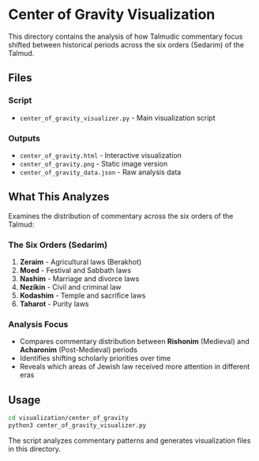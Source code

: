 # Center of Gravity Visualization

This directory contains the analysis of how Talmudic commentary focus shifted between historical periods across the six orders (Sedarim) of the Talmud.

## Files

### Script
- `center_of_gravity_visualizer.py` - Main visualization script

### Outputs
- `center_of_gravity.html` - Interactive visualization
- `center_of_gravity.png` - Static image version
- `center_of_gravity_data.json` - Raw analysis data

## What This Analyzes

Examines the distribution of commentary across the six orders of the Talmud:

### The Six Orders (Sedarim)
1. **Zeraim** - Agricultural laws (Berakhot)
2. **Moed** - Festival and Sabbath laws  
3. **Nashim** - Marriage and divorce laws
4. **Nezikin** - Civil and criminal law
5. **Kodashim** - Temple and sacrifice laws
6. **Taharot** - Purity laws

### Analysis Focus
- Compares commentary distribution between **Rishonim** (Medieval) and **Acharonim** (Post-Medieval) periods
- Identifies shifting scholarly priorities over time
- Reveals which areas of Jewish law received more attention in different eras

## Usage

```bash
cd visualization/center_of_gravity
python3 center_of_gravity_visualizer.py
```

The script analyzes commentary patterns and generates visualization files in this directory.